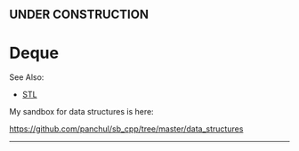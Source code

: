 ## UNDER CONSTRUCTION

# Deque

See Also:
  - [STL](STL.md)
  
My sandbox for data structures is here:

https://github.com/panchul/sb_cpp/tree/master/data_structures
  
  
---



  